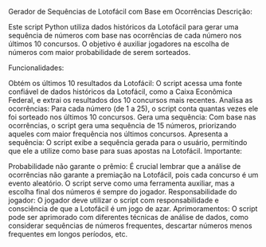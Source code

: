 Gerador de Sequências de Lotofácil com Base em Ocorrências
Descrição:

Este script Python utiliza dados históricos da Lotofácil para gerar uma sequência de números com base nas ocorrências de cada número nos últimos 10 concursos. O objetivo é auxiliar jogadores na escolha de números com maior probabilidade de serem sorteados.

Funcionalidades:

Obtém os últimos 10 resultados da Lotofácil: O script acessa uma fonte confiável de dados históricos da Lotofácil, como a Caixa Econômica Federal, e extrai os resultados dos 10 concursos mais recentes.
Analisa as ocorrências: Para cada número (de 1 a 25), o script conta quantas vezes ele foi sorteado nos últimos 10 concursos.
Gera uma sequência: Com base nas ocorrências, o script gera uma sequência de 15 números, priorizando aqueles com maior frequência nos últimos concursos.
Apresenta a sequência: O script exibe a sequência gerada para o usuário, permitindo que ele a utilize como base para suas apostas na Lotofácil.
Importante:

Probabilidade não garante o prêmio: É crucial lembrar que a análise de ocorrências não garante a premiação na Lotofácil, pois cada concurso é um evento aleatório. O script serve como uma ferramenta auxiliar, mas a escolha final dos números é sempre do jogador.
Responsabilidade do jogador: O jogador deve utilizar o script com responsabilidade e consciência de que a Lotofácil é um jogo de azar.
Aprimoramentos: O script pode ser aprimorado com diferentes técnicas de análise de dados, como considerar sequências de números frequentes, descartar números menos frequentes em longos períodos, etc.
